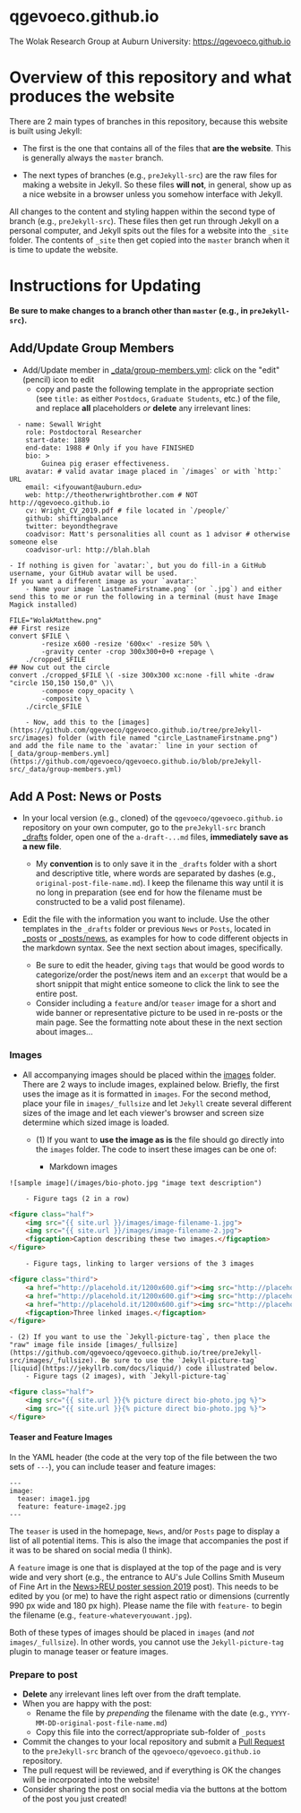 
# qgevoeco.github.io
The Wolak Research Group at Auburn University: https://qgevoeco.github.io

# Overview of this repository and what produces the website

There are 2 main types of branches in this repository, because this website is built using Jekyll:

  - The first is the one that contains all of the files that **are the website**. This is generally always the `master` branch. 

  - The next types of branches (e.g., `preJekyll-src`) are the raw files for making a website in Jekyll. So these files **will not**, in general, show up as a nice website in a browser unless you somehow interface with Jekyll.

All changes to the content and styling happen within the second type of branch (e.g., `preJekyll-src`). These files then get run through Jekyll on a personal computer, and Jekyll spits out the files for a website into the `_site` folder. The contents of `_site` then get copied into the `master` branch when it is time to update the website.

# Instructions for Updating

**Be sure to make changes to a branch other than `master` (e.g., in `preJekyll-src`).**

## Add/Update Group Members

  - Add/Update member in [_data/group-members.yml](https://github.com/qgevoeco/qgevoeco.github.io/blob/preJekyll-src/_data/group-members.yml): click on the "edit" (pencil) icon to edit
    - copy and paste the following template in the appropriate section (see `title:` as either `Postdocs`, `Graduate Students`, etc.) of the file, and replace **all** placeholders *or* **delete** any irrelevant lines:

```
  - name: Sewall Wright
    role: Postdoctoral Researcher
    start-date: 1889
    end-date: 1988 # Only if you have FINISHED
    bio: >
        Guinea pig eraser effectiveness.
    avatar: # valid avatar image placed in `/images` or with `http:` URL
    email: <ifyouwant@auburn.edu>
    web: http://theotherwrightbrother.com # NOT http://qgevoeco.github.io
    cv: Wright_CV_2019.pdf # file located in `/people/`
    github: shiftingbalance
    twitter: beyondthegrave
    coadvisor: Matt's personalities all count as 1 advisor # otherwise someone else
    coadvisor-url: http://blah.blah
```

    - If nothing is given for `avatar:`, but you do fill-in a GitHub username, your GitHub avatar will be used.
    If you want a different image as your `avatar:`
        - Name your image `LastnameFirstname.png` (or `.jpg`) and either send this to me or run the following in a terminal (must have Image Magick installed)


```
FILE="WolakMatthew.png"
## First resize
convert $FILE \
        -resize x600 -resize '600x<' -resize 50% \
        -gravity center -crop 300x300+0+0 +repage \
    ./cropped_$FILE
## Now cut out the circle
convert ./cropped_$FILE \( -size 300x300 xc:none -fill white -draw "circle 150,150 150,0" \)\
        -compose copy_opacity \
        -composite \
    ./circle_$FILE
```

        - Now, add this to the [images](https://github.com/qgevoeco/qgevoeco.github.io/tree/preJekyll-src/images) folder (with file named "circle_LastnameFirstname.png") and add the file name to the `avatar:` line in your section of [_data/group-members.yml](https://github.com/qgevoeco/qgevoeco.github.io/blob/preJekyll-src/_data/group-members.yml)




## Add A Post: News or Posts

  - In your local version (e.g., cloned) of the `qgevoeco/qgevoeco.github.io` repository on your own computer, go to the `preJekyll-src` branch [_drafts](https://github.com/qgevoeco/qgevoeco.github.io/tree/preJekyll-src/_drafts) folder, open one of the `a-draft-...md` files, __immediately save as a new file__.
    - My __convention__ is to only save it in the `_drafts` folder with a short and descriptive title, where words are separated by dashes (e.g., `original-post-file-name.md`). I keep the filename this way until it is no long in preparation (see end for how the filename must be constructed to be a valid post filename).

  - Edit the file with the information you want to include. Use the other templates in the `_drafts` folder or previous `News` or `Posts`, located in [_posts](https://github.com/qgevoeco/qgevoeco.github.io/tree/preJekyll-src/_posts) or [_posts/news](https://github.com/qgevoeco/qgevoeco.github.io/tree/preJekyll-src/_posts/news), as examples for how to code different objects in the markdown syntax. See the next section about images, specifically.
    - Be sure to edit the header, giving `tags` that would be good words to categorize/order the post/news item and an `excerpt` that would be a short snippit that might entice someone to click the link to see the entire post.
    - Consider including a `feature` and/or `teaser` image for a short and wide banner or representative picture to be used in re-posts or the main page. See the formatting note about these in the next section about images...

### Images
  - All accompanying images should be placed within the [images](https://github.com/qgevoeco/qgevoeco.github.io/tree/preJekyll-src/images) folder. There are 2 ways to include images, explained below. Briefly, the first uses the image as it is formatted in `images`. For the second method, place your file in `images/_fullsize` and let `Jekyll` create several different sizes of the image and let each viewer's browser and screen size determine which sized image is loaded. 
    - (1) If you want to __use the image as is__ the file should go directly into the `images` folder. The code to insert these images can be one of:

        - Markdown images

```
![sample image](/images/bio-photo.jpg "image text description")
```

        - Figure tags (2 in a row)

```html
<figure class="half">
	<img src="{{ site.url }}/images/image-filename-1.jpg">
	<img src="{{ site.url }}/images/image-filename-2.jpg">
	<figcaption>Caption describing these two images.</figcaption>
</figure>
```

        - Figure tags, linking to larger versions of the 3 images

```html
<figure class="third">
	<a href="http://placehold.it/1200x600.gif"><img src="http://placehold.it/900x450.gif"></a>
	<a href="http://placehold.it/1200x600.gif"><img src="http://placehold.it/900x450.gif"></a>
	<a href="http://placehold.it/1200x600.gif"><img src="http://placehold.it/900x450.gif"></a>
	<figcaption>Three linked images.</figcaption>
</figure>
```
 
    - (2) If you want to use the `Jekyll-picture-tag`, then place the "raw" image file inside [images/_fullsize](https://github.com/qgevoeco/qgevoeco.github.io/tree/preJekyll-src/images/_fullsize). Be sure to use the `Jekyll-picture-tag` [liquid](https://jekyllrb.com/docs/liquid/) code illustrated below.
        - Figure tags (2 images), with `Jekyll-picture-tag`

```html
<figure class="half">
	<img src="{{ site.url }}{% picture direct bio-photo.jpg %}">
	<img src="{{ site.url }}{% picture direct bio-photo.jpg %}">
</figure>
```


#### Teaser and Feature Images

In the YAML header (the code at the very top of the file between the two sets of `---`), you can include teaser and feature images:
```
---
image:
  teaser: image1.jpg
  feature: feature-image2.jpg
---
```

The `teaser` is used in the homepage, `News`, and/or `Posts` page to display a list of all potential items. This is also the image that accompanies the post if it was to be shared on social media (I think). 

A `feature` image is one that is displayed at the top of the page and is very wide and very short (e.g., the entrance to AU's Jule Collins Smith Museum of Fine Art in the [News>REU poster session 2019](https://qgevoeco.com/news/JorgeREUposter2019/) post). This needs to be edited by you (or me) to have the right aspect ratio or dimensions (currently 990 px wide and 180 px high). Please name the file with `feature-` to begin the filename (e.g., `feature-whateveryouwant.jpg`).

Both of these types of images should be placed in `images` (and _not_ `images/_fullsize`). In other words, you cannot use the `Jekyll-picture-tag` plugin to manage teaser or feature images.


### Prepare to post
  - __Delete__ any irrelevant lines left over from the draft template.
  - When you are happy with the post:
    - Rename the file by _prepending_ the filename with the date (e.g., `YYYY-MM-DD-original-post-file-name.md`)
    - Copy this file into the correct/appropriate sub-folder of `_posts`
  - Commit the changes to your local repository and submit a [Pull Request](https://help.github.com/en/articles/creating-a-pull-request) to the `preJekyll-src` branch of the `qgevoeco/qgevoeco.github.io` repository.
  - The pull request will be reviewed, and if everything is OK the changes will be incorporated into the website!
  - Consider sharing the post on social media via the buttons at the bottom of the post you just created!




